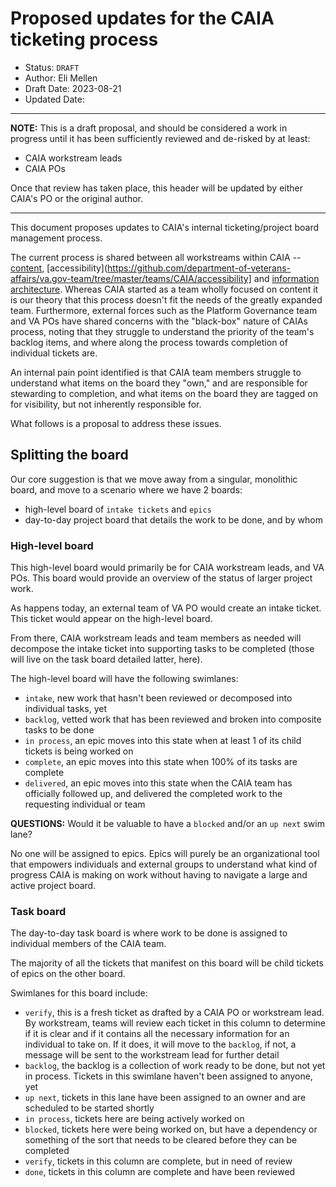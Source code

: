 # Proposed updates for the CAIA ticketing process 

- Status: `DRAFT`
- Author: Eli Mellen
- Draft Date: 2023-08-21
- Updated Date:

***

**NOTE:** This is a draft proposal, and should be considered a work in progress until it has been sufficiently reviewed and de-risked by at least: 

- CAIA workstream leads
- CAIA POs

Once that review has taken place, this header will be updated by either CAIA's PO or the original author.

***

This document proposes updates to CAIA's internal ticketing/project board management process.

The current process is shared between all workstreams within CAIA -- [content](https://github.com/department-of-veterans-affairs/va.gov-team/tree/master/teams/CAIA/content), [accessibility](https://github.com/department-of-veterans-affairs/va.gov-team/tree/master/teams/CAIA/accessibility] and [information architecture](https://github.com/department-of-veterans-affairs/va.gov-team/tree/master/teams/CAIA/information-architecture). Whereas CAIA started as a team wholly focused on content it is our theory that this process doesn't fit the needs of the greatly expanded team. Furthermore, external forces such as the Platform Governance team and VA POs have shared concerns with the "black-box" nature of CAIAs process, noting that they struggle to understand the priority of the team's backlog items, and where along the process towards completion of individual tickets are. 

An internal pain point identified is that CAIA team members struggle to understand what items on the board they "own," and are responsible for stewarding to completion, and what items on the board they are tagged on for visibility, but not inherently responsible for. 

What follows is a proposal to address these issues.

## Splitting the board

Our core suggestion is that we move away from a singular, monolithic board, and move to a scenario where we have 2 boards: 

- high-level board of `intake tickets` and `epics`
- day-to-day project board that details the work to be done, and by whom

### High-level board

This high-level board would primarily be for CAIA workstream leads, and VA POs. This board would provide an overview of the status of larger project work.

As happens today, an external team of VA PO would create an intake ticket. This ticket would appear on the high-level board. 

From there, CAIA workstream leads and team members as needed will decompose the intake ticket into supporting tasks to be completed (those will live on the task board detailed latter, here). 

The high-level board will have the following swimlanes: 

- `intake`, new work that hasn't been reviewed or decomposed into individual tasks, yet
- `backlog`, vetted work that has been reviewed and broken into composite tasks to be done
- `in process`, an epic moves into this state when at least 1 of its child tickets is being worked on
- `complete`, an epic moves into this state when 100% of its tasks are complete
- `delivered`, an epic moves into this state when the CAIA team has officially followed up, and delivered the completed work to the requesting individual or team

**QUESTIONS:** Would it be valuable to have a `blocked` and/or an `up next` swim lane?

No one will be assigned to epics. Epics will purely be an organizational tool that empowers individuals and external groups to understand what kind of progress CAIA is making on work without having to navigate a large and active project board.

### Task board

The day-to-day task board is where work to be done is assigned to individual members of the CAIA team. 

The majority of all the tickets that manifest on this board will be child tickets of epics on the other board.

Swimlanes for this board include: 

- `verify`, this is a fresh ticket as drafted by a CAIA PO or workstream lead. By workstream, teams will review each ticket in this column to determine if it is clear and if it contains all the necessary information for an individual to take on. If it does, it will move to the `backlog`, if not, a message will be sent to the workstream lead for further detail
- `backlog`, the backlog is a collection of work ready to be done, but not yet in process. Tickets in this swimlane haven't been assigned to anyone, yet
- `up next`, tickets in this lane have been assigned to an owner and are scheduled to be started shortly
- `in process`, tickets here are being actively worked on
- `blocked`, tickets here were being worked on, but have a dependency or something of the sort that needs to be cleared before they can be completed 
- `verify`, tickets in this column are complete, but in need of review
- `done`, tickets in this column are complete and have been reviewed
